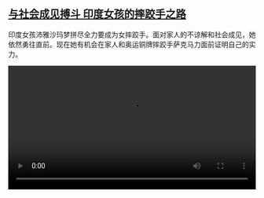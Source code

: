 <!--1664374624000-->
[与社会成见搏斗 印度女孩的摔跤手之路](https://www.dw.com/zh/%E4%B8%8E%E7%A4%BE%E4%BC%9A%E6%88%90%E8%A7%81%E6%90%8F%E6%96%97%20%E5%8D%B0%E5%BA%A6%E5%A5%B3%E5%AD%A9%E7%9A%84%E6%91%94%E8%B7%A4%E6%89%8B%E4%B9%8B%E8%B7%AF/a-63269793)
------

<p>印度女孩沛雅沙玛梦拼尽全力要成为女摔跤手。面对家人的不谅解和社会成见，她依然勇往直前。现在她有机会在家人和奥运铜牌摔跤手萨克马力面前证明自己的实力。</small></p><video src="https://tvdownloaddw-a.akamaihd.net/dwtv_video/flv/vdt_zh/2022/bchi220928_001_payalindia_01r_AVC_1280x720.mp4" controls style="width:100%"></video>
